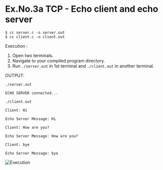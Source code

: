 # Ex.No.3a TCP - Echo client and echo server

```
$ cc server.c -o server.out
$ cc client.c -o client.out
```

Execution :

1. Open two terminals.
2. Navigate to your compiled program directory.
3. Run `./server.out` in 1st terminal and `./client.out` in another terminal.

OUTPUT:

`./server.out`
```
ECHO SERVER connected...
```

`./client.out`

```
Client: Hi

Echo Server Message: Hi

Client: How are you?

Echo Server Message: How are you?

Client: bye

Echo Server Message: bye
```

![Execution](https://i.postimg.cc/NfHTqLzZ/Screenshot-2023-08-14-17-36-44.png)